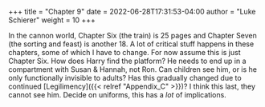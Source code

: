 +++
title = "Chapter 9"
date = 2022-06-28T17:31:53-04:00
author = "Luke Schierer"
weight = 10
+++

In the cannon world, Chapter Six (the train) is 25 pages and Chapter Seven (the
sorting and feast) is another 18.  A lot of critical stuff happens in these
chapters, some of which I have to change.  For now assume this is just Chapter
Six. How does Harry find the platform?  He needs to end up in a compartment with
Susan & Hannah, not Ron.  Can children see him, or is he only functionally
invisible to adults?  Has this gradually changed due to continued
[Legilimency]({{< relref "Appendix_C" >}})? I think this last, they cannot
see him.  Decide on uniforms, this has a *lot* of implications.  
